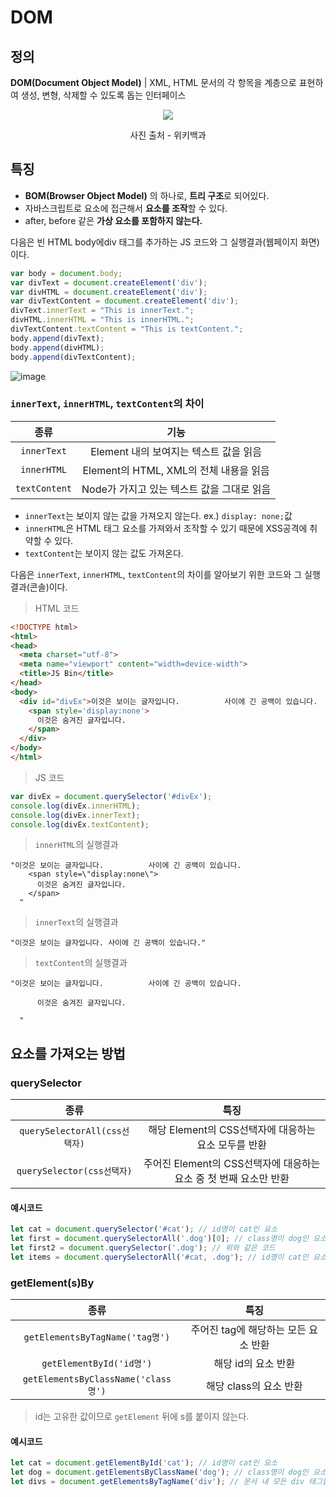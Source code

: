 # DOM
## 정의
**DOM(Document Object Model)** | XML, HTML 문서의 각 항목을 계층으로 표현하여 생성, 변형, 삭제할 수 있도록 돕는 인터페이스
<p align = "center">
<img src = "https://user-images.githubusercontent.com/49031232/167849158-70f037c0-5bbd-48f9-9005-f8e702fb5292.png">
</p>
<p align = "center">
사진 출처 - 위키백과
</p>

## 특징
- **BOM(Browser Object Model)** 의 하나로, **트리 구조**로 되어있다.
- 자바스크립트로 요소에 접근해서 **요소를 조작**할 수 있다.
- after, before 같은 **가상 요소를 포함하지 않는다.**

다음은 빈 HTML body에div 태그를 추가하는 JS 코드와 그 실행결과(웹페이지 화면)이다.
```js
var body = document.body;
var divText = document.createElement('div');
var divHTML = document.createElement('div');
var divTextContent = document.createElement('div');
divText.innerText = "This is innerText.";
divHTML.innerHTML = "This is innerHTML.";
divTextContent.textContent = "This is textContent.";
body.append(divText);
body.append(divHTML);
body.append(divTextContent);
```
![image](https://user-images.githubusercontent.com/49031232/167904826-20db6f43-7845-41b8-95a8-84b4610b82fe.png)

### `innerText`, `innerHTML`, `textContent`의 차이
|종류|기능|
|:--:|:--:|
|`innerText`|Element 내의 보여지는 텍스트 값을 읽음|
|`innerHTML`|Element의 HTML, XML의 전체 내용을 읽음|
|`textContent`|Node가 가지고 있는 텍스트 값을 그대로 읽음|
- `innerText`는 보이지 않는 값을 가져오지 않는다. ex.) `display: none;`값
- `innerHTML`은 HTML 태그 요소를 가져와서 조작할 수 있기 때문에 XSS공격에 취약할 수 있다.
- `textContent`는 보이지 않는 값도 가져온다.

다음은 `innerText`, `innerHTML`, `textContent`의 차이를 알아보기 위한 코드와 그 실행결과(콘솔)이다.
> HTML 코드
```html
<!DOCTYPE html>
<html>
<head>
  <meta charset="utf-8">
  <meta name="viewport" content="width=device-width">
  <title>JS Bin</title>
</head>
<body>
  <div id="divEx">이것은 보이는 글자입니다.          사이에 긴 공백이 있습니다.
    <span style='display:none'>
      이것은 숨겨진 글자입니다.
    </span>
  </div>
</body>
</html>
```
> JS 코드
```js
var divEx = document.querySelector('#divEx');
console.log(divEx.innerHTML);
console.log(divEx.innerText);
console.log(divEx.textContent);
```
> `innerHTML`의 실행결과
```console
"이것은 보이는 글자입니다.          사이에 긴 공백이 있습니다.
    <span style=\"display:none\">
      이것은 숨겨진 글자입니다.
    </span>
  "
```
> `innerText`의 실행결과
```console
"이것은 보이는 글자입니다. 사이에 긴 공백이 있습니다."
```
> `textContent`의 실행결과
```console
"이것은 보이는 글자입니다.          사이에 긴 공백이 있습니다.
    
      이것은 숨겨진 글자입니다.
    
  "
```
## 요소를 가져오는 방법
### querySelector
|종류|특징|
|:--:|:--:|
|`querySelectorAll(css선택자)`|해당 Element의 CSS선택자에 대응하는 요소 모두를 반환|
|`querySelector(css선택자)`|주어진 Element의 CSS선택자에 대응하는 요소 중 첫 번째 요소만 반환|
#### 예시코드
```js
let cat = document.querySelector('#cat'); // id명이 cat인 요소
let first = document.querySelectorAll('.dog')[0]; // class명이 dog인 요소 중 첫번째 요소
let first2 = document.querySelector('.dog'); // 위와 같은 코드
let items = document.querySelectorAll('#cat, .dog'); // id명이 cat인 요소들과 class명이 dog인 요소들
```
### getElement(s)By
|종류|특징|
|:--:|:--:|
|`getElementsByTagName('tag명')`|주어진 tag에 해당하는 모든 요소 반환|
|`getElementById('id명')`|해당 id의 요소 반환|
|`getElementsByClassName('class명')`|해당 class의 요소 반환|

> id는 고유한 값이므로 `getElement` 뒤에 s를 붙이지 않는다.

#### 예시코드
```js
let cat = document.getElementById('cat'); // id명이 cat인 요소
let dog = document.getElementsByClassName('dog'); // class명이 dog인 요소
let divs = document.getElementsByTagName('div'); // 문서 내 모든 div 태그들 
```
